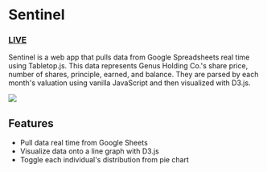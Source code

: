 # Sentinel
<h3><a href="http://johnrudell.com/sentinel/">LIVE</a></h3>

Sentinel is a web app that pulls data from Google Spreadsheets real time using Tabletop.js. This data represents Genus Holding Co.'s share price, number of shares, principle, earned, and balance. They are parsed by each month's valuation using vanilla JavaScript and then visualized with D3.js.

<img src="https://s3.amazonaws.com/johnrudell-port-dev/desktop/sentinel-d.png"></img>

## Features
  + Pull data real time from Google Sheets
  + Visualize data onto a line graph with D3.js
  + Toggle each individual's distribution from pie chart

 
